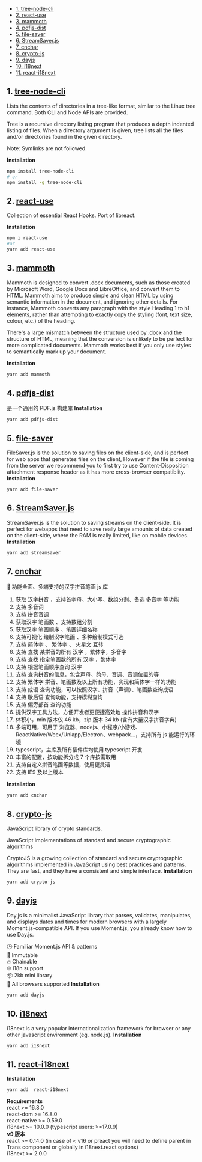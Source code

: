 - [1. tree-node-cli](#1-tree-node-cli)
- [2. react-use](#2-react-use)
- [3. mammoth](#3-mammoth)
- [4. pdfjs-dist](#4-pdfjs-dist)
- [5. file-saver](#5-file-saver)
- [6. StreamSaver.js](#6-streamsaverjs)
- [7. cnchar](#7-cnchar)
- [8. crypto-js](#8-crypto-js)
- [9. dayjs](#9-dayjs)
- [10. i18next](#10-i18next)
- [11. react-i18next](#11-react-i18next)

## 1. [tree-node-cli](https://www.npmjs.com/package/tree-node-cli)

Lists the contents of directories in a tree-like format, similar to the Linux tree command. Both CLI and Node APIs are provided.

Tree is a recursive directory listing program that produces a depth indented listing of files. When a directory argument is given, tree lists all the files and/or directories found in the given directory.

Note: Symlinks are not followed.

**Installation**

```bash
npm install tree-node-cli
# or
npm install -g tree-node-cli
```

## 2. [react-use](https://www.npmjs.com/package/react-use)

Collection of essential React Hooks. Port of [libreact](https://github.com/streamich/libreact).

**Installation**

```bash
npm i react-use
#or
yarn add react-use
```

## 3. [mammoth](https://www.npmjs.com/package/mammoth)

Mammoth is designed to convert .docx documents, such as those created by Microsoft Word, Google Docs and LibreOffice, and convert them to HTML. Mammoth aims to produce simple and clean HTML by using semantic information in the document, and ignoring other details. For instance, Mammoth converts any paragraph with the style Heading 1 to h1 elements, rather than attempting to exactly copy the styling (font, text size, colour, etc.) of the heading.

There's a large mismatch between the structure used by .docx and the structure of HTML, meaning that the conversion is unlikely to be perfect for more complicated documents. Mammoth works best if you only use styles to semantically mark up your document.

**Installation**

```bash
yarn add mammoth
```

## 4. [pdfjs-dist](https://www.npmjs.com/package/pdfjs-dist)

是一个通用的 PDF.js 构建库
**Installation**

```bash
yarn add pdfjs-dist
```

## 5. [file-saver](https://www.npmjs.com/package/file-saver)

FileSaver.js is the solution to saving files on the client-side, and is perfect for web apps that generates files on the client, However if the file is coming from the server we recommend you to first try to use Content-Disposition attachment response header as it has more cross-browser compatiblity.
**Installation**

```bash
yarn add file-saver
```

## 6. [StreamSaver.js](https://github.com/jimmywarting/StreamSaver.js)

StreamSaver.js is the solution to saving streams on the client-side. It is perfect for webapps that need to save really large amounts of data created on the client-side, where the RAM is really limited, like on mobile devices.
**Installation**

```bash
yarn add streamsaver
```

## 7. [cnchar](https://www.npmjs.com/package/cnchar)

🚀 功能全面、多端支持的汉字拼音笔画 js 库

1. 获取 汉字拼音 ，支持首字母、大小写、数组分割、备选 多音字 等功能
2. 支持 多音词
3. 支持 拼音音调
4. 获取汉字 笔画数 、支持数组分割
5. 获取汉字 笔画顺序 、笔画详细名称
6. 支持可视化 绘制汉字笔画 、多种绘制模式可选
7. 支持 简体字 、 繁体字 、 火星文 互转
8. 支持 查找 某拼音的所有 汉字 ，繁体字，多音字
9. 支持 查找 指定笔画数的所有 汉字 ，繁体字
10. 支持 根据笔画顺序查询 汉字
11. 支持 查询拼音的信息，包含声母、韵母、音调、音调位置的等
12. 支持 繁体字 拼音、笔画数及以上所有功能，实现和简体字一样的功能
13. 支持 成语 查询功能，可以按照汉字、拼音（声调）、笔画数查询成语
14. 支持 歇后语 查询功能，支持模糊查询
15. 支持 偏旁部首 查询功能
16. 提供汉字工具方法，方便开发者更便捷高效地 操作拼音和汉字
17. 体积小，min 版本仅 46 kb，zip 版本 34 kb (含有大量汉字拼音字典)
18. 多端可用，可用于 浏览器、nodejs、小程序/小游戏、ReactNative/Weex/Uniapp/Electron、webpack...，支持所有 js 能运行的环境
19. typescript，主库及所有插件库均使用 typescript 开发
20. 丰富的配置，按功能拆分成 7 个库按需取用
21. 支持自定义拼音笔画等数据，使用更灵活
22. 支持 IE9 及以上版本

**Installation**

```bash
yarn add cnchar
```

## 8. [crypto-js](https://www.npmjs.com/package/crypto-js)

JavaScript library of crypto standards.

JavaScript implementations of standard and secure cryptographic algorithms

CryptoJS is a growing collection of standard and secure cryptographic algorithms implemented in JavaScript using best practices and patterns. They are fast, and they have a consistent and simple interface.
**Installation**

```bash
yarn add crypto-js
```

## 9. [dayjs](https://www.npmjs.com/package/dayjs)

Day.js is a minimalist JavaScript library that parses, validates, manipulates, and displays dates and times for modern browsers with a largely Moment.js-compatible API. If you use Moment.js, you already know how to use Day.js.

🕒 Familiar Moment.js API & patterns  
💪 Immutable  
🔥 Chainable  
🌐 I18n support  
📦 2kb mini library  
👫 All browsers supported
**Installation**

```bash
yarn add dayjs
```

## 10. [i18next](https://www.npmjs.com/package/i18next)

i18next is a very popular internationalization framework for browser or any other javascript environment (eg. node.js).
**Installation**

```bash
yarn add i18next
```

## 11. [react-i18next](https://www.npmjs.com/package/react-i18next)

**Installation**

```bash
yarn add  react-i18next
```

**Requirements**  
react >= 16.8.0  
react-dom >= 16.8.0  
react-native >= 0.59.0  
i18next >= 10.0.0 (typescript users: >=17.0.9)  
**v9 版本**  
react >= 0.14.0 (in case of < v16 or preact you will need to define parent in Trans component or globally in i18next.react options)  
i18next >= 2.0.0
